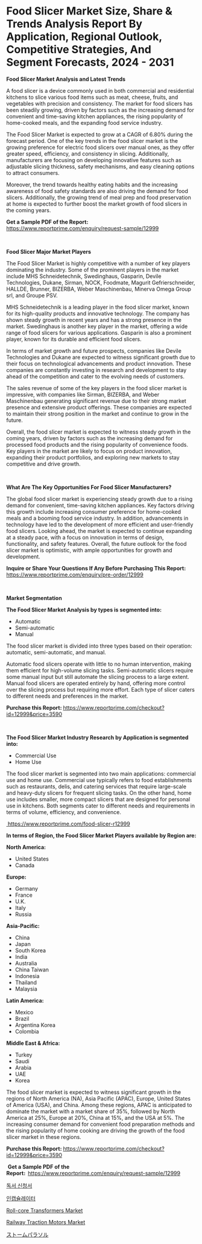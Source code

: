 <p><h1>Food Slicer Market Size, Share & Trends Analysis Report By Application, Regional Outlook, Competitive Strategies, And Segment Forecasts, 2024 - 2031</h1></p><p><strong>Food Slicer Market Analysis and Latest Trends</strong></p>
<p><p>A food slicer is a device commonly used in both commercial and residential kitchens to slice various food items such as meat, cheese, fruits, and vegetables with precision and consistency. The market for food slicers has been steadily growing, driven by factors such as the increasing demand for convenient and time-saving kitchen appliances, the rising popularity of home-cooked meals, and the expanding food service industry.</p><p>The Food Slicer Market is expected to grow at a CAGR of 6.80% during the forecast period. One of the key trends in the food slicer market is the growing preference for electric food slicers over manual ones, as they offer greater speed, efficiency, and consistency in slicing. Additionally, manufacturers are focusing on developing innovative features such as adjustable slicing thickness, safety mechanisms, and easy cleaning options to attract consumers.</p><p>Moreover, the trend towards healthy eating habits and the increasing awareness of food safety standards are also driving the demand for food slicers. Additionally, the growing trend of meal prep and food preservation at home is expected to further boost the market growth of food slicers in the coming years.</p></p>
<p><strong>Get a Sample PDF of the Report:&nbsp;</strong> <a href="https://www.reportprime.com/enquiry/request-sample/12999">https://www.reportprime.com/enquiry/request-sample/12999</a></p>
<p>&nbsp;</p>
<p><strong>Food Slicer Major Market Players</strong></p>
<p><p>The Food Slicer Market is highly competitive with a number of key players dominating the industry. Some of the prominent players in the market include MHS Schneidetechnik, Swedinghaus, Gasparin, Devile Technologies, Dukane, Sirman, NOCK, Foodmate, Magurit Gefrierschneider, HALLDE, Brunner, BIZERBA, Weber Maschinenbau, Minerva Omega Group srl, and Groupe PSV.</p><p>MHS Schneidetechnik is a leading player in the food slicer market, known for its high-quality products and innovative technology. The company has shown steady growth in recent years and has a strong presence in the market. Swedinghaus is another key player in the market, offering a wide range of food slicers for various applications. Gasparin is also a prominent player, known for its durable and efficient food slicers.</p><p>In terms of market growth and future prospects, companies like Devile Technologies and Dukane are expected to witness significant growth due to their focus on technological advancements and product innovation. These companies are constantly investing in research and development to stay ahead of the competition and cater to the evolving needs of customers.</p><p>The sales revenue of some of the key players in the food slicer market is impressive, with companies like Sirman, BIZERBA, and Weber Maschinenbau generating significant revenue due to their strong market presence and extensive product offerings. These companies are expected to maintain their strong position in the market and continue to grow in the future.</p><p>Overall, the food slicer market is expected to witness steady growth in the coming years, driven by factors such as the increasing demand for processed food products and the rising popularity of convenience foods. Key players in the market are likely to focus on product innovation, expanding their product portfolios, and exploring new markets to stay competitive and drive growth.</p></p>
<p>&nbsp;</p>
<p><strong>What Are The Key Opportunities For Food Slicer Manufacturers?</strong></p>
<p><p>The global food slicer market is experiencing steady growth due to a rising demand for convenient, time-saving kitchen appliances. Key factors driving this growth include increasing consumer preference for home-cooked meals and a booming food service industry. In addition, advancements in technology have led to the development of more efficient and user-friendly food slicers. Looking ahead, the market is expected to continue expanding at a steady pace, with a focus on innovation in terms of design, functionality, and safety features. Overall, the future outlook for the food slicer market is optimistic, with ample opportunities for growth and development.</p></p>
<p><strong>Inquire or Share Your Questions If Any Before Purchasing This Report:</strong> <a href="https://www.reportprime.com/enquiry/pre-order/12999">https://www.reportprime.com/enquiry/pre-order/12999</a></p>
<p>&nbsp;</p>
<p><strong>Market Segmentation</strong></p>
<p><strong>The Food Slicer Market Analysis by types is segmented into:</strong></p>
<p><ul><li>Automatic</li><li>Semi-automatic</li><li>Manual</li></ul></p>
<p><p>The food slicer market is divided into three types based on their operation: automatic, semi-automatic, and manual. </p><p>Automatic food slicers operate with little to no human intervention, making them efficient for high-volume slicing tasks. Semi-automatic slicers require some manual input but still automate the slicing process to a large extent. Manual food slicers are operated entirely by hand, offering more control over the slicing process but requiring more effort. Each type of slicer caters to different needs and preferences in the market.</p></p>
<p><strong>Purchase this Report:&nbsp;</strong><a href="https://www.reportprime.com/checkout?id=12999&price=3590">https://www.reportprime.com/checkout?id=12999&price=3590</a></p>
<p>&nbsp;</p>
<p><strong>The Food Slicer Market Industry Research by Application is segmented into:</strong></p>
<p><ul><li>Commercial Use</li><li>Home Use</li></ul></p>
<p><p>The food slicer market is segmented into two main applications: commercial use and home use. Commercial use typically refers to food establishments such as restaurants, delis, and catering services that require large-scale and heavy-duty slicers for frequent slicing tasks. On the other hand, home use includes smaller, more compact slicers that are designed for personal use in kitchens. Both segments cater to different needs and requirements in terms of volume, efficiency, and convenience.</p></p>
<p><a href="https://www.reportprime.com/food-slicer-r12999">&nbsp;https://www.reportprime.com/food-slicer-r12999</a></p>
<p><strong>In terms of Region, the Food Slicer Market Players available by Region are:</strong></p>
<p>
    <p> <strong> North America: </strong>
        <ul>
            <li>United States</li>
            <li>Canada</li>
        </ul>
        </p> 
    <p> <strong> Europe: </strong>
        <ul>
            <li>Germany</li>
            <li>France</li>
            <li>U.K.</li>
            <li>Italy</li>
            <li>Russia</li>
        </ul>
        </p> 
    <p> <strong> Asia-Pacific: </strong>
        <ul>
            <li>China</li>
            <li>Japan</li>
            <li>South Korea</li>
            <li>India</li>
            <li>Australia</li>
            <li>China Taiwan</li>
            <li>Indonesia</li>
            <li>Thailand</li>
            <li>Malaysia</li>
        </ul>
        </p> 
    <p> <strong> Latin America: </strong>
        <ul>
            <li>Mexico</li>
            <li>Brazil</li>
            <li>Argentina Korea</li>
            <li>Colombia</li>
        </ul>
        </p> 
    <p> <strong> Middle East & Africa: </strong>
        <ul>
            <li>Turkey</li>
            <li>Saudi</li>
            <li>Arabia</li>
            <li>UAE</li>
            <li>Korea</li>
        </ul>
    </p>
    </p>
<p><p>The food slicer market is expected to witness significant growth in the regions of North America (NA), Asia Pacific (APAC), Europe, United States of America (USA), and China. Among these regions, APAC is anticipated to dominate the market with a market share of 35%, followed by North America at 25%, Europe at 20%, China at 15%, and the USA at 5%. The increasing consumer demand for convenient food preparation methods and the rising popularity of home cooking are driving the growth of the food slicer market in these regions.</p></p>
<p><strong>Purchase this Report: </strong><a href="https://www.reportprime.com/checkout?id=12999&price=3590">https://www.reportprime.com/checkout?id=12999&price=3590</a></p>
<p>&nbsp;<strong>Get a Sample PDF of the Report:&nbsp;&nbsp;</strong><a href="https://www.reportprime.com/enquiry/request-sample/12999">https://www.reportprime.com/enquiry/request-sample/12999</a></p>
<p><strong></strong></p>
<p><p><a href="https://github.com/lzrvbyqzftro57/Market-Research-Report-List-2/blob/main/497364672012.md">독서 신청서</a></p><p><a href="https://medium.com/@margrethowe2016/2024%EB%85%84%EB%B6%80%ED%84%B0-2031%EB%85%84%EA%B9%8C%EC%A7%80%EC%9D%98-%EC%BA%A1%EC%8A%90%ED%99%94%EC%A0%9C-%EC%8B%9C%EC%9E%A5-%EB%B6%84%EC%84%9D-%EB%B0%8F-%ED%81%AC%EA%B8%B0-%EC%A0%84%EB%A7%9D-f01246640f62">인캡슐레이터</a></p><p><a href="https://medium.com/@darterriusjenki/roll-core-transformers-market-outlook-industry-overview-and-forecast-2024-to-2031-1e1cbfb937f3">Roll-core Transformers Market</a></p><p><a href="https://github.com/RoccoManning/Market-Research-Report-List-5/blob/main/railway-traction-motors-market.md">Railway Traction Motors Market</a></p><p><a href="https://github.com/TatumKoelpin2017/Market-Research-Report-List-1/blob/main/611263076182.md">ストームパラソル</a></p></p>